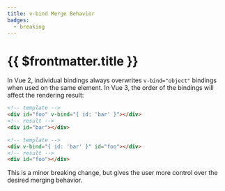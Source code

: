 ```yaml
---
title: v-bind Merge Behavior
badges:
  - breaking
---
```


# {{ $frontmatter.title }} <MigrationBadges :badges="$frontmatter.badges" />

In Vue 2, individual bindings always overwrites `v-bind="object"` bindings when used on the same element. In Vue 3, the order of the bindings will affect the rendering result:

```html
<!-- template -->
<div id="foo" v-bind="{ id: 'bar' }"></div>
<!-- result -->
<div id="bar"></div>

<!-- template -->
<div v-bind="{ id: 'bar' }" id="foo"></div>
<!-- result -->
<div id="foo"></div>
```

This is a minor breaking change, but gives the user more control over the desired merging behavior.
